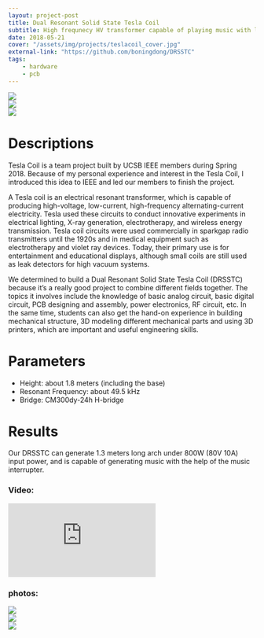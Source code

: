 ```yaml
---
layout: project-post
title: Dual Resonant Solid State Tesla Coil
subtitle: High frequnecy HV transformer capable of playing music with lightning.
date: 2018-05-21
cover: "/assets/img/projects/teslacoil_cover.jpg"
external-link: "https://github.com/boningdong/DRSSTC"
tags:
    - hardware
    - pcb
---
```

<div class="row">
    <div class="col-lg-4 d-flex ">
        <img class="project-photo mx-auto my-2 my-md-4" src="{{ site.baseurl }}/assets/img/projects/teslacoil_2.jpg">
    </div>
    <div class="col-lg-4 d-flex">
        <img class="project-photo mx-auto my-2 my-md-4" src="{{ site.baseurl }}/assets/img/projects/teslacoil_3.jpg">
    </div>
    <div class="col-lg-4 d-flex">
        <img class="project-photo mx-auto my-2 my-md-4" src="{{ site.baseurl }}/assets/img/projects/teslacoil_4.jpg">
    </div>
</div>

# Descriptions
Tesla Coil is a team project built by UCSB IEEE members during Spring 2018. Because of my personal experience and interest in the Tesla Coil, I introduced this idea to IEEE and led our members to finish the project.

A Tesla coil is an electrical resonant transformer, which is capable of producing high-voltage, low-current, high-frequency alternating-current electricity. Tesla used these circuits to conduct innovative experiments in electrical lighting, X-ray generation, electrotherapy, and wireless energy transmission. Tesla coil circuits were used commercially in sparkgap radio transmitters until the 1920s and in medical equipment such as electrotherapy and violet ray devices. Today, their primary use is for entertainment and educational displays, although small coils are still used as leak detectors for high vacuum systems.

We determined to build a Dual Resonant Solid State Tesla Coil (DRSSTC) because it’s a really good project to combine different fields together. The topics it involves include the knowledge of basic analog circuit, basic digital circuit, PCB designing and assembly, power electronics, RF circuit, etc. In the same time, students can also get the hand-on experience in building mechanical structure, 3D modeling different mechanical parts and using 3D printers, which are important and useful engineering skills.

# Parameters
- Height: about 1.8 meters (including the base)
- Resonant Frequency: about 49.5 kHz
- Bridge: CM300dy-24h H-bridge

# Results
Our DRSSTC can generate 1.3 meters long arch under 800W (80V 10A) input power, and is capable of generating music with the help of the music interrupter.

### Video:
<div class="row justify-content-center">
    <div class="col-md-9  video-container d-flex" >
        <iframe class="video" src="https://www.youtube.com/embed/fd-R-8HahTA" frameborder="0" allow="accelerometer; autoplay; encrypted-media; gyroscope; picture-in-picture" allowfullscreen></iframe>
    </div>
</div>

### photos:
<div class="row justify-content-center">
    <div class="col-md-9 d-flex">
        <img class="project-photo mx-auto my-2 my-md-4" src="{{ site.baseurl }}/assets/img/projects/teslacoil_6.jpg">
    </div>
</div>
<div class="row justify-content-center">
    <div class="col-md-9 d-flex">
        <img class="project-photo mx-auto my-2 my-md-4" src="{{ site.baseurl }}/assets/img/projects/teslacoil_1.jpg">
    </div>
</div>
<div class="row justify-content-center">
    <div class="col-md-9 d-flex">
        <img class="project-photo mx-auto my-2 my-md-4" src="{{ site.baseurl }}/assets/img/projects/teslacoil_5.jpg">
    </div>
</div>
